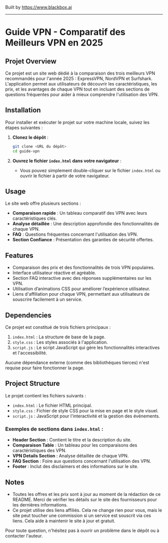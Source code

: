 
Built by https://www.blackbox.ai

---

# Guide VPN - Comparatif des Meilleurs VPN en 2025

## Projet Overview
Ce projet est un site web dédié à la comparaison des trois meilleurs VPN recommandés pour l'année 2025 : ExpressVPN, NordVPN et Surfshark. L'application permet aux utilisateurs de découvrir les caractéristiques, les prix, et les avantages de chaque VPN tout en incluant des sections de questions fréquentes pour aider à mieux comprendre l'utilisation des VPN.

## Installation
Pour installer et exécuter le projet sur votre machine locale, suivez les étapes suivantes :

1. **Clonez le dépôt** :
   ```bash
   git clone <URL du dépôt>
   cd guide-vpn
   ```

2. **Ouvrez le fichier `index.html` dans votre navigateur** :
   - Vous pouvez simplement double-cliquer sur le fichier `index.html` ou ouvrir le fichier à partir de votre navigateur.

## Usage
Le site web offre plusieurs sections :
- **Comparaison rapide** : Un tableau comparatif des VPN avec leurs caractéristiques clés.
- **Analyse détaillée** : Une description approfondie des fonctionnalités de chaque VPN.
- **FAQ** : Questions fréquentes concernant l'utilisation des VPN.
- **Section Confiance** : Présentation des garanties de sécurité offertes.

## Features
- Comparaison des prix et des fonctionnalités de trois VPN populaires.
- Interface utilisateur réactive et agréable.
- Section FAQ interactive avec des réponses supplémentaires sur les VPN.
- Utilisation d’animations CSS pour améliorer l’expérience utilisateur.
- Liens d'affiliation pour chaque VPN, permettant aux utilisateurs de souscrire facilement à un service.

## Dependencies
Ce projet est constitué de trois fichiers principaux :
1. `index.html` : La structure de base de la page.
2. `style.css` : Les styles associés à l'application.
3. `script.js` : Le script JavaScript qui gère les fonctionnalités interactives et l'accessibilité.

Aucune dépendance externe (comme des bibliothèques tierces) n'est requise pour faire fonctionner la page.

## Project Structure
Le projet contient les fichiers suivants :

- `index.html` : Le fichier HTML principal.
- `style.css` : Fichier de style CSS pour la mise en page et le style visuel.
- `script.js` : JavaScript pour l'interactivité et la gestion des événements.

### Exemples de sections dans `index.html` :
- **Header Section** : Contient le titre et la description du site.
- **Comparaison Table** : Un tableau pour les comparaisons des caractéristiques des VPN.
- **VPN Details Section** : Analyse détaillée de chaque VPN.
- **FAQ Section** : Foire aux questions concernant l'utilisation des VPN.
- **Footer** : Inclut des disclaimers et des informations sur le site.

## Notes
- Toutes les offres et les prix sont à jour au moment de la rédaction de ce README. Merci de vérifier les détails sur le site des fournisseurs pour les dernières informations.
- Ce projet utilise des liens affiliés. Cela ne change rien pour vous, mais le site peut toucher une commission si un service est souscrit via ces liens. Cela aide à maintenir le site à jour et gratuit.

Pour toute question, n'hésitez pas à ouvrir un problème dans le dépôt ou à contacter l'auteur.